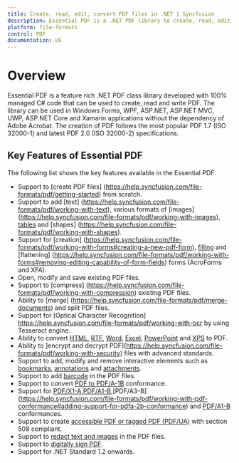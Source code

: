 ```yaml
---
title: Create, read, edit, convert PDF files in .NET | Syncfusion
description: Essential PDF is a .NET PDF library to create, read, edit, & convert PDF files in Windows Forms, WPF, UWP, ASP.NET Core, ASP.NET MVC, Xamarin applications
platform: file-formats
control: PDF
documentation: UG
---
```

# Overview

Essential PDF is a feature rich .NET PDF class library developed with 100% managed C# code that can be used to create, read and write PDF. The library can be used in Windows Forms, WPF, ASP.NET, ASP.NET MVC, UWP, ASP.NET Core and Xamarin applications without the dependency of Adobe Acrobat. The creation of PDF follows the most popular PDF 1.7 (ISO 32000-1) and latest PDF 2.0 (ISO 32000-2) specifications.

## Key Features of Essential PDF

The following list shows the key features available in the Essential PDF.

* Support to [create PDF files] (https://help.syncfusion.com/file-formats/pdf/getting-started) from scratch.
* Support to add [text] (https://help.syncfusion.com/file-formats/pdf/working-with-text), various formats of [images] (https://help.syncfusion.com/file-formats/pdf/working-with-images), [tables](https://help.syncfusion.com/file-formats/pdf/working-with-tables) and [shapes] (https://help.syncfusion.com/file-formats/pdf/working-with-shapes).
* Support for [creation] (https://help.syncfusion.com/file-formats/pdf/working-with-forms#creating-a-new-pdf-form), [filling](https://help.syncfusion.com/file-formats/pdf/working-with-forms#filling-form-fields-in-an-existing-pdf-document) and [flattening] (https://help.syncfusion.com/file-formats/pdf/working-with-forms#removing-editing-capability-of-form-fields) forms (AcroForms and XFA).  
* Open, modify and save existing PDF files.
* Support to [compress] (https://help.syncfusion.com/file-formats/pdf/working-with-compression) existing PDF files.
* Ability to [merge] (https://help.syncfusion.com/file-formats/pdf/merge-documents) and split PDF files.
* Support for [Optical Character Recognition] https://help.syncfusion.com/file-formats/pdf/working-with-ocr by using Tesseract engine. 
* Ability to convert [HTML](https://help.syncfusion.com/file-formats/pdf/working-with-document-conversions#mhtml-to-pdf), [RTF](https://help.syncfusion.com/file-formats/pdf/working-with-document-conversions#converting-rtf-documents-to-pdf), [Word](https://help.syncfusion.com/file-formats/pdf/working-with-document-conversions#converting-word-documents-to-pdf), [Excel](https://help.syncfusion.com/file-formats/pdf/working-with-document-conversions#converting-excel-documents-to-pdf), [PowerPoint](https://help.syncfusion.com/file-formats/presentation/presentation-to-pdf) and [XPS](https://help.syncfusion.com/file-formats/pdf/working-with-document-conversions#converting-xps-document-to-pdf) to PDF.
* Ability to ]encrypt and decrypt PDF](https://help.syncfusion.com/file-formats/pdf/working-with-security) files with advanced standards.
* Support to add, modify and remove interactive elements such as [bookmarks](https://help.syncfusion.com/file-formats/pdf/working-with-bookmarks), [annotations](https://help.syncfusion.com/file-formats/pdf/working-with-annotations) and [attachments](https://help.syncfusion.com/file-formats/pdf/working-with-attachments).
* Support to add [barcode](https://help.syncfusion.com/file-formats/pdf/working-with-barcode) in the PDF files.
* Support to convert [PDF to PDF/A-1B](https://help.syncfusion.com/file-formats/pdf/working-with-pdf-conformance#converting-pdf-to-pdfa-1b) conformance.
* Support for [PDF/X1-A](https://help.syncfusion.com/file-formats/pdf/working-with-pdf-conformance#adding-support-for-pdfx-1a-conformance),[PDF/A1-B](https://help.syncfusion.com/file-formats/pdf/working-with-pdf-conformance#adding-support-for-pdfa-1b-conformance),[PDF/A3-B] (https://help.syncfusion.com/file-formats/pdf/working-with-pdf-conformance#adding-support-for-pdfa-2b-conformance) and [PDF/A1-B](https://help.syncfusion.com/file-formats/pdf/working-with-pdf-conformance#adding-support-for-pdfa-3b-conformance) conformances. 
* Support to create [accessible PDF or tagged PDF (PDF/UA)](https://help.syncfusion.com/file-formats/pdf/working-with-tagged-pdf) with section 508 compliant. 
* Support to [redact text and images](https://help.syncfusion.com/file-formats/pdf/working-with-redaction) in the PDF files.  
* Support to [digitally sign PDF](https://help.syncfusion.com/file-formats/pdf/working-with-digitalsignature). 
* Support for .NET Standard 1.2 onwards. 
